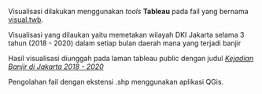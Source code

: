 Visualisasi dilakukan menggunakan _tools_ **Tableau** pada fail yang bernama [visual.twb](https://github.com/iynnn/Data-Science/blob/06266f05332454452923565ebc2fbe14cee80a80/Compfest%20UI/Visualisasi/visual.twb). 

Visualisasi yang dilaukan yaitu memetakan wilayah DKI Jakarta selama 3 tahun (2018 - 2020) dalam setiap bulan daerah mana yang terjadi banjir

Hasil visualisasi diunggah pada laman tableau public dengan judul [_Kejadian Banjir di Jakarta 2018 - 2020_](https://public.tableau.com/views/KejadianBanjirdiJakarta2018-2020/KejadianBanjir?:language=en-US&:display_count=n&:origin=viz_share_link)

Pengolahan fail dengan ekstensi .shp menggunakan aplikasi QGis.
